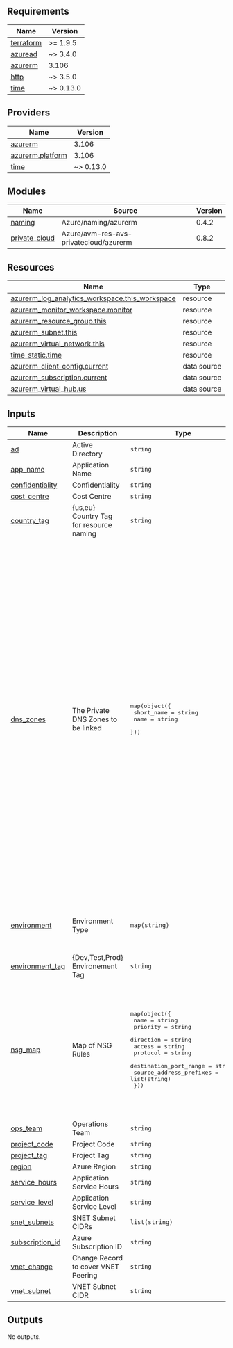 <!-- BEGIN_TF_DOCS -->
## Requirements

| Name | Version |
|------|---------|
| <a name="requirement_terraform"></a> [terraform](#requirement\_terraform) | >= 1.9.5 |
| <a name="requirement_azuread"></a> [azuread](#requirement\_azuread) | ~> 3.4.0 |
| <a name="requirement_azurerm"></a> [azurerm](#requirement\_azurerm) | 3.106 |
| <a name="requirement_http"></a> [http](#requirement\_http) | ~> 3.5.0 |
| <a name="requirement_time"></a> [time](#requirement\_time) | ~> 0.13.0 |

## Providers

| Name | Version |
|------|---------|
| <a name="provider_azurerm"></a> [azurerm](#provider\_azurerm) | 3.106 |
| <a name="provider_azurerm.platform"></a> [azurerm.platform](#provider\_azurerm.platform) | 3.106 |
| <a name="provider_time"></a> [time](#provider\_time) | ~> 0.13.0 |

## Modules

| Name | Source | Version |
|------|--------|---------|
| <a name="module_naming"></a> [naming](#module\_naming) | Azure/naming/azurerm | 0.4.2 |
| <a name="module_private_cloud"></a> [private\_cloud](#module\_private\_cloud) | Azure/avm-res-avs-privatecloud/azurerm | 0.8.2 |

## Resources

| Name | Type |
|------|------|
| [azurerm_log_analytics_workspace.this_workspace](https://registry.terraform.io/providers/hashicorp/azurerm/3.106/docs/resources/log_analytics_workspace) | resource |
| [azurerm_monitor_workspace.monitor](https://registry.terraform.io/providers/hashicorp/azurerm/3.106/docs/resources/monitor_workspace) | resource |
| [azurerm_resource_group.this](https://registry.terraform.io/providers/hashicorp/azurerm/3.106/docs/resources/resource_group) | resource |
| [azurerm_subnet.this](https://registry.terraform.io/providers/hashicorp/azurerm/3.106/docs/resources/subnet) | resource |
| [azurerm_virtual_network.this](https://registry.terraform.io/providers/hashicorp/azurerm/3.106/docs/resources/virtual_network) | resource |
| [time_static.time](https://registry.terraform.io/providers/hashicorp/time/latest/docs/resources/static) | resource |
| [azurerm_client_config.current](https://registry.terraform.io/providers/hashicorp/azurerm/3.106/docs/data-sources/client_config) | data source |
| [azurerm_subscription.current](https://registry.terraform.io/providers/hashicorp/azurerm/3.106/docs/data-sources/subscription) | data source |
| [azurerm_virtual_hub.us](https://registry.terraform.io/providers/hashicorp/azurerm/3.106/docs/data-sources/virtual_hub) | data source |

## Inputs

| Name | Description | Type | Default | Required |
|------|-------------|------|---------|:--------:|
| <a name="input_ad"></a> [ad](#input\_ad) | Active Directory | `string` | `"n/a"` | no |
| <a name="input_app_name"></a> [app\_name](#input\_app\_name) | Application Name | `string` | `"n/a"` | no |
| <a name="input_confidentiality"></a> [confidentiality](#input\_confidentiality) | Confidentiality | `string` | `"n/a"` | no |
| <a name="input_cost_centre"></a> [cost\_centre](#input\_cost\_centre) | Cost Centre | `string` | `"n/a"` | no |
| <a name="input_country_tag"></a> [country\_tag](#input\_country\_tag) | {us,eu} Country Tag for resource naming | `string` | `"us"` | no |
| <a name="input_dns_zones"></a> [dns\_zones](#input\_dns\_zones) | The Private DNS Zones to be linked | <pre>map(object({<br/>    short_name = string<br/>    name       = string<br/>  }))</pre> | <pre>{<br/>  "acr": {<br/>    "name": "privatelink.azurecr.io",<br/>    "short_name": "acr"<br/>  },<br/>  "azurewebsites": {<br/>    "name": "privatelink.azurewebsites.net",<br/>    "short_name": "azurewebsites"<br/>  },<br/>  "blob": {<br/>    "name": "privatelink.blob.core.windows.net",<br/>    "short_name": "blob"<br/>  },<br/>  "database": {<br/>    "name": "privatelink.database.windows.net",<br/>    "short_name": "database"<br/>  },<br/>  "file": {<br/>    "name": "privatelink.file.core.windows.net",<br/>    "short_name": "file"<br/>  },<br/>  "mysql": {<br/>    "name": "privatelink.mysql.database.azure.com",<br/>    "short_name": "mysql"<br/>  },<br/>  "redis": {<br/>    "name": "privatelink.redis.cache.windows.net",<br/>    "short_name": "redis"<br/>  },<br/>  "servicebus": {<br/>    "name": "privatelink.servicebus.windows.net",<br/>    "short_name": "servicebus"<br/>  },<br/>  "vaultcore": {<br/>    "name": "privatelink.vaultcore.azure.net",<br/>    "short_name": "vaultcore"<br/>  }<br/>}</pre> | no |
| <a name="input_environment"></a> [environment](#input\_environment) | Environment Type | `map(string)` | <pre>{<br/>  "Dev": "d",<br/>  "Prod": "p",<br/>  "Test": "t"<br/>}</pre> | no |
| <a name="input_environment_tag"></a> [environment\_tag](#input\_environment\_tag) | {Dev,Test,Prod} Environement Tag | `string` | n/a | yes |
| <a name="input_nsg_map"></a> [nsg\_map](#input\_nsg\_map) | Map of NSG Rules | <pre>map(object({<br/>    name                    = string<br/>    priority                = string<br/>    direction               = string<br/>    access                  = string<br/>    protocol                = string<br/>    destination_port_range  = string<br/>    source_address_prefixes = list(string)<br/>  }))</pre> | <pre>{<br/>  "4000": {<br/>    "access": "Deny",<br/>    "destination_port_range": "*",<br/>    "direction": "Inbound",<br/>    "name": "DenyInbound",<br/>    "priority": "4000",<br/>    "protocol": "*",<br/>    "source_address_prefixes": [<br/>      "10.0.0.0/8",<br/>      "192.168.0.0/16",<br/>      "172.16.0.0/12"<br/>    ]<br/>  }<br/>}</pre> | no |
| <a name="input_ops_team"></a> [ops\_team](#input\_ops\_team) | Operations Team | `string` | `"Azure Engineering"` | no |
| <a name="input_project_code"></a> [project\_code](#input\_project\_code) | Project Code | `string` | `"n/a"` | no |
| <a name="input_project_tag"></a> [project\_tag](#input\_project\_tag) | Project Tag | `string` | n/a | yes |
| <a name="input_region"></a> [region](#input\_region) | Azure Region | `string` | `"eastus2"` | no |
| <a name="input_service_hours"></a> [service\_hours](#input\_service\_hours) | Application Service Hours | `string` | `"n/a"` | no |
| <a name="input_service_level"></a> [service\_level](#input\_service\_level) | Application Service Level | `string` | `"n/a"` | no |
| <a name="input_snet_subnets"></a> [snet\_subnets](#input\_snet\_subnets) | SNET Subnet CIDRs | `list(string)` | n/a | yes |
| <a name="input_subscription_id"></a> [subscription\_id](#input\_subscription\_id) | Azure Subscription ID | `string` | n/a | yes |
| <a name="input_vnet_change"></a> [vnet\_change](#input\_vnet\_change) | Change Record to cover VNET Peering | `string` | `""` | no |
| <a name="input_vnet_subnet"></a> [vnet\_subnet](#input\_vnet\_subnet) | VNET Subnet CIDR | `string` | n/a | yes |

## Outputs

No outputs.
<!-- END_TF_DOCS -->